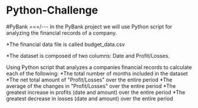 # Python-Challenge

#PyBank
===/---
In the PyBank project we will use Python script for analyzing the financial records of a company. 

*The financial data file is called budget_data.csv

*The dataset is composed of two columns: Date and Profit/Losses.


Using Python script that analyzes a companies financial records to calculate each of the following:
*The total number of months included in the dataset
*The net total amount of "Profit/Losses" over the entire period
*The average of the changes in "Profit/Losses" over the entire period
*The greatest increase in profits (date and amount) over the entire period
*The greatest decrease in losses (date and amount) over the entire period
